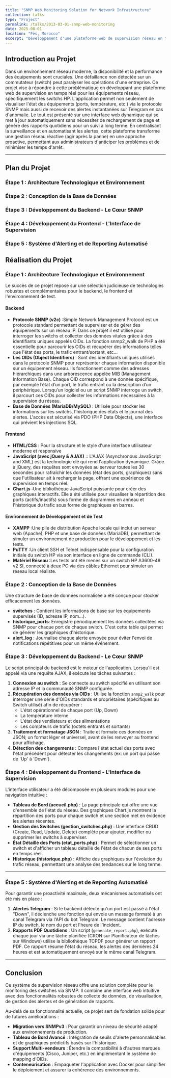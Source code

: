 ```yaml
---
title: "SNMP Web Monitoring Solution for Network Infrastructure"
collection: talks
type: "Project"
permalink: /talks/2013-03-01-snmp-web-monitoring
date: 2025-08-01
location: "Fès, Morocco"
excerpt: "Développement d'une plateforme web de supervision réseau en temps réel via SNMP, avec alertes automatiques sur Telegram, rapports PDF quotidiens et une interface dynamique en PHP"
---
```


## Introduction au Projet
Dans un environnement réseau moderne, la disponibilité et la performance des équipements sont cruciales. Une défaillance non détectée sur un commutateur (switch) peut paralyser les opérations d'une entreprise. Ce projet vise à répondre à cette problématique en développant une plateforme web de supervision en temps réel pour les équipements réseau, spécifiquement les switchs HP. L'application permet non seulement de visualiser l'état des équipements (ports, température, etc.) via le protocole SNMP mais aussi de recevoir des alertes instantanées sur Telegram en cas d'anomalie. Le tout est présenté sur une interface web dynamique qui se met à jour automatiquement sans nécessiter de rechargement de page et génère des rapports quotidiens pour un suivi à long terme.
En centralisant la surveillance et en automatisant les alertes, cette plateforme transforme une gestion réseau réactive (agir après la panne) en une approche proactive, permettant aux administrateurs d'anticiper les problèmes et de minimiser les temps d'arrêt.

---

## Plan du Projet
###  Étape 1 : Architecture Technologique et Environnement
###  Étape 2 : Conception de la Base de Données
###  Étape 3 : Développement du Backend - Le Cœur SNMP
###  Étape 4 : Développement du Frontend - L'Interface de Supervision
###  Étape 5 : Système d'Alerting et de Reporting Automatisé

## Réalisation du Projet

### Étape 1 : Architecture Technologique et Environnement
Le succès de ce projet repose sur une sélection judicieuse de technologies robustes et complémentaires pour le backend, le frontend et l'environnement de test.
#### Backend
- **Protocole SNMP (v2c)** :Simple Network Management Protocol est un protocole standard permettant de superviser et de gérer des équipements sur un réseau IP. Dans ce projet il est utilisé pour interroger les switchs et collecter des données vitales grâce à des identifiants uniques appelés OIDs. La fonction snmp2_walk de PHP a été essentielle pour parcourir les OIDs et récupérer des informations telles que l'état des ports, le trafic entrant/sortant, etc...
- **Les OIDs (Object Identifiers)** : Sont des identifiants uniques utilisés dans le protocole SNMP pour représenter chaque information disponible sur un équipement réseau. Ils fonctionnent comme des adresses hiérarchiques dans une arborescence appelée MIB (Management Information Base). Chaque OID correspond à une donnée spécifique, par exemple l’état d’un port, le trafic entrant ou la description d’un périphérique. Lorsqu’un logiciel ou un script SNMP interroge un switch, il parcourt ces OIDs pour collecter les informations nécessaires à la supervision du réseau.
- **Base de Données (MariaDB/MySQL)** : Utilisée pour stocker les informations sur les switchs, l'historique des états et le journal des alertes. L'accès est sécurisé via PDO (PHP Data Objects), une interface qui prévient les injections SQL.
  
#### Frontend
- **HTML/CSS** : Pour la structure et le style d'une interface utilisateur moderne et responsive 
- **JavaScript (avec jQuery & AJAX)** :: L'AJAX (Asynchronous JavaScript and XML) est la technologie clé qui rend l'application dynamique. Grâce à jQuery, des requêtes sont envoyées au serveur toutes les 30 secondes pour rafraîchir les données (état des ports, graphiques) sans que l'utilisateur ait à recharger la page, offrant une expérience de supervision en temps réel.
- **Chart.js** :Une bibliothèque JavaScript puissante pour créer des graphiques interactifs. Elle a été utilisée pour visualiser la répartition des ports (actifs/inactifs) sous forme de diagrammes en anneau et l'historique du trafic sous forme de graphiques en barres.
  
#### Environnement de Développement et de Test
- **XAMPP** :Une pile de distribution Apache locale qui inclut un serveur web (Apache), PHP et une base de données (MariaDB), permettant de simuler un environnement de production pour le développement et les tests.
- **PuTTY** :Un client SSH et Telnet indispensable pour la configuration initiale du switch HP via son interface en ligne de commande (CLI).
- **Matériel Réseau** :Les tests ont été menés sur un switch HP A3600-48 v2 SI, connecté à deux PC via des câbles Ethernet pour simuler un réseau local réaliste.


### Étape 2 : Conception de la Base de Données
Une structure de base de données normalisée a été conçue pour stocker efficacement les données.
- **switches** : Contient les informations de base sur les équipements supervisés (ID, adresse IP, nom...).
- **historique_ports**: Enregistre périodiquement les données collectées via SNMP pour chaque port de chaque switch. C'est cette table qui permet de générer les graphiques d'historique.
- **alert_log** : Journalise chaque alerte envoyée pour éviter l'envoi de notifications répétitives pour un même événement.
  
### Étape 3 : Développement du Backend - Le Cœur SNMP
Le script principal du backend est le moteur de l'application. Lorsqu'il est appelé via une requête AJAX, il exécute les tâches suivantes :
1. **Connexion au switch** : Se connecte au switch spécifié en utilisant son adresse IP et la communauté SNMP configurée.  
2. **Récupération des données via OIDs** : Utilise la fonction `snmp2_walk` pour interroger une série d'OIDs standards et propriétaires (spécifiques au Switch utilisé) afin de récupérer :  
   - L'état opérationnel de chaque port (Up, Down)  
   - La température interne  
   - L'état des ventilateurs et des alimentations  
   - Les compteurs de trafic (octets entrants et sortants)  
3. **Traitement et formatage JSON** : Traite et formate ces données en JSON; un format léger et universel, avant de les renvoyer au frontend pour affichage.  
4. **Détection des changements** : Compare l'état actuel des ports avec l'état précédent pour détecter les changements (ex: un port qui passe de 'Up' à 'Down').
### Étape 4 : Développement du Frontend - L'Interface de Supervision
L'interface utilisateur a été décomposée en plusieurs modules pour une navigation intuitive :

- **Tableau de Bord (accueil.php)** : La page principale qui offre une vue d'ensemble de l'état du réseau. Des graphiques Chart.js montrent la répartition des ports pour chaque switch et une section met en évidence les alertes récentes.  
- **Gestion des Switches (gestion_switches.php)** : Une interface CRUD (Create, Read, Update, Delete) complète pour ajouter, modifier ou supprimer les switchs à superviser.  
- **État Détaillé des Ports (etat_ports.php)** : Permet de sélectionner un switch et d'afficher un tableau détaillé de l'état de chacun de ses ports en temps réel.  
- **Historique (historique.php)** : Affiche des graphiques sur l'évolution du trafic réseau, permettant une analyse des tendances sur le long terme.  

---

### Étape 5 : Système d'Alerting et de Reporting Automatisé
Pour garantir une proactivité maximale, deux mécanismes automatisés ont été mis en place :  

1. **Alertes Telegram** : Si le backend détecte qu'un port est passé à l'état "Down", il déclenche une fonction qui envoie un message formaté à un canal Telegram via l'API du bot Telegram. Le message contient l'adresse IP du switch, le nom du port et l'heure de l'incident.  
2. **Rapports PDF Quotidiens** : Un script (`generate_report.php`), exécuté chaque jour via une tâche planifiée (CRON sur Planificateur de tâches sur Windows) utilise la bibliothèque TCPDF pour générer un rapport PDF. Ce rapport résume l'état du réseau, les alertes des dernières 24 heures et est automatiquement envoyé sur le même canal Telegram.  

---

## Conclusion
Ce système de supervision réseau offre une solution complète pour le monitoring des switches via SNMP. Il combine une interface web intuitive avec des fonctionnalités robustes de collecte de données, de visualisation, de gestion des alertes et de génération de rapports.  

Au-delà de sa fonctionnalité actuelle, ce projet sert de fondation solide pour de futures améliorations :  
- **Migration vers SNMPv3** : Pour garantir un niveau de sécurité adapté aux environnements de production.  
- **Tableau de Bord Avancé** : Intégration de seuils d'alerte personnalisables et de graphiques prédictifs basés sur l'historique.  
- **Support Multi-vendeurs** : Étendre la compatibilité à d'autres marques d'équipements (Cisco, Juniper, etc.) en implémentant le système de mapping d'OIDs.  
- **Conteneurisation** : Empaqueter l'application avec Docker pour simplifier le déploiement et assurer la cohérence des environnements.
